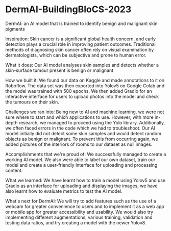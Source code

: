# DermAI-BuildingBloCS-2023
DermAI: an AI model that is trained to identify benign and malignant skin pigments

Inspiration:
Skin cancer is a significant global health concern, and early detection plays a crucial role in improving patient outcomes. Traditional methods of diagnosing skin cancer often rely on visual examination by dermatologists, which can be subjective and prone to human error.

What it does:
Our AI model analyses skin samples and detects whether a skin-surface tumour present is benign or malignant

How we built it:
We found our data on Kaggle and made annotations to it on Roboflow. The data set was then exported into Yolov5 on Google Colab and the model was trained with 500 epochs. We then added Gradio for an interactive interface for users to upload photos into the model and check the tumours on their skin.

Challenges we ran into:
Being new to AI and machine learning, we were not sure where to start and which applications to use. However, with more in-depth research, we managed to proceed using the Yolo library. Additionally, we often faced errors in the code which we had to troubleshoot. Our AI model initially did not detect some skin samples and would detect random objects as benign or malignant. To prevent this from occurring again, we added pictures of the interiors of rooms to our dataset as null images.
 
Accomplishments that we're proud of:
We successfully managed to create a working AI model. We also were able to label our own dataset, train our model and create a user-friendly interface for uploading and processing content.

What we learned:
We have learnt how to train a model using Yolov5 and use Gradio as an interface for uploading and displaying the images, we have also learnt how to evaluate metrics to test the AI model.

What's next for DermAI:
We will try to add features such as the use of a webcam for greater convenience to users and to implement it as a web app or mobile app for greater accessibility and usability. We would also try implementing different augmentations, various training, validation and testing data ratios, and try creating a model with the newer Yolov8.
